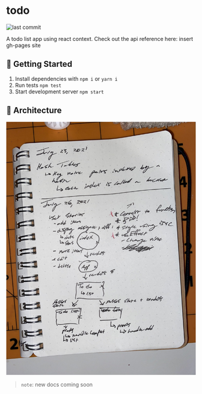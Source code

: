 # todo

![last commit](https://img.shields.io/github/last-commit/CullenSharp/todo)

A todo list app using react context. Check out the api reference here: insert gh-pages site

## 🚀 Getting Started

1. Install dependencies with `npm i` or `yarn i`
2. Run tests `npm test`
3. Start development server `npm start`

## 🏢 Architecture

![UML](UML.jpeg)

> `note`: new docs coming soon

